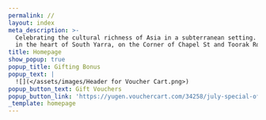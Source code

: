 ```yaml
---
permalink: //
layout: index
meta_description: >-
  Celebrating the cultural richness of Asia in a subterranean setting. Located
  in the heart of South Yarra, on the Corner of Chapel St and Toorak Road.
title: Homepage
show_popup: true
popup_title: Gifting Bonus
popup_text: |
  ![](</assets/images/Header for Voucher Cart.png>)
popup_button_text: Gift Vouchers
popup_button_link: 'https://yugen.vouchercart.com/34258/july-special-offer-our-gift-to-you'
_template: homepage
---
```


